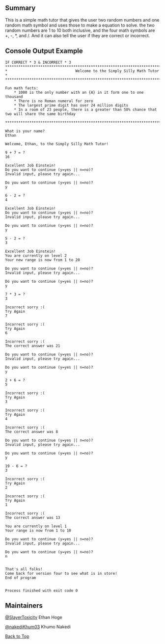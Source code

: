 ## Summary
This is a simple math tutor that gives the user two random numbers and one random math
symbol and uses those to make a equation to solve. the two random numbers are 1 to 10
both inclusive, and the four math symbols are +, -, *, and /. And it can also tell the
user if they are correct or incorrect.

## Console Output Example
```
IF CORRECT * 3 & INCORRECT * 3
******************************************************************************************************
*                               Welcome to the Simply Silly Math Tutor                               *
******************************************************************************************************

Fun math facts:
    * 1000 is the only number with an {A} in it form one to one thousand
    * There is no Roman numeral for zero
    * The largest prime digit has over 24 million digits
    * In a room of 23 people, there is a greater than 50% chance that two will share the same birthday

******************************************************************************************************

What is your name?
Ethan

Welcome, Ethan, to the Simply Silly Math Tutor!

9 + 7 = ?
16

Excellent Job Einstein!
Do you want to continue (y=yes || n=no)?
Invalid input, please try again...

Do you want to continue (y=yes || n=no)?
y

6 - 2 = ?
4

Excellent Job Einstein!
Do you want to continue (y=yes || n=no)?
Invalid input, please try again...

Do you want to continue (y=yes || n=no)?
y

5 - 2 = ?
3

Excellent Job Einstein!
You are currently on level 2
Your new range is now from 1 to 20

Do you want to continue (y=yes || n=no)?
Invalid input, please try again...

Do you want to continue (y=yes || n=no)?
y

7 * 3 = ?
3

Incorrect sorry :(
Try Again
7

Incorrect sorry :(
Try Again
6

Incorrect sorry :(
The correct answer was 21

Do you want to continue (y=yes || n=no)?
Invalid input, please try again...

Do you want to continue (y=yes || n=no)?
y

2 + 6 = ?
5

Incorrect sorry :(
Try Again
3

Incorrect sorry :(
Try Again
4

Incorrect sorry :(
The correct answer was 8

Do you want to continue (y=yes || n=no)?
Invalid input, please try again...

Do you want to continue (y=yes || n=no)?
y

19 - 6 = ?
3

Incorrect sorry :(
Try Again
2

Incorrect sorry :(
Try Again
1

Incorrect sorry :(
The correct answer was 13

You are currently on level 1
Your range is now from 1 to 10

Do you want to continue (y=yes || n=no)?
Invalid input, please try again...

Do you want to continue (y=yes || n=no)?
n


That's all folks!
Come back for version four to see what is in store!
End of program


Process finished with exit code 0

```

## Maintainers
[@SlayerToxicity](https://github.com/SlayerToxicity) Ethan Hoge

[@nakediKhum03](https://github.com/nakediKhum03) Khumo Nakedi

[Back to Top](#math-tutor-v1)